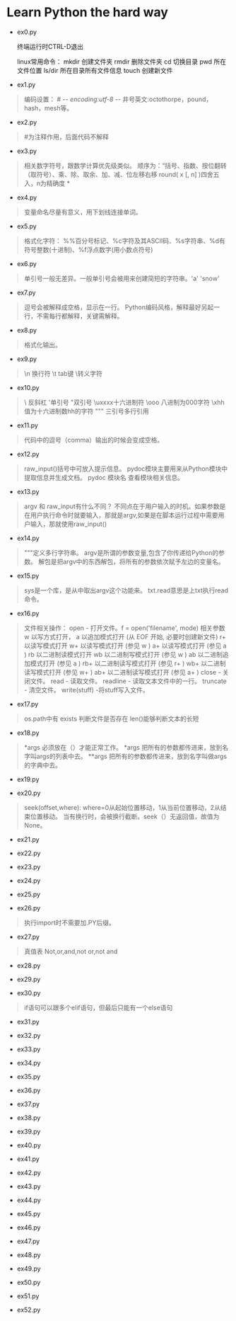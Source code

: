 ﻿# Learn Python the hard way
- ex0.py

    终端运行时CTRL-D退出

    linux常用命令：
        mkdir  创建文件夹
        rmdir  删除文件夹
        cd     切换目录
        pwd    所在文件位置
        ls/dir 所在目录所有文件信息
        touch  创建新文件
- ex1.py
> 编码设置： # -*- encoding:utf-8 -*-
井号英文:octothorpe，pound，hash，mesh等。

- ex2.py
> \#为注释作用，后面代码不解释


- ex3.py
> 相关数字符号，跟数学计算优先级类似。
顺序为：“括号、指数、按位翻转（取符号）、乘、除、取余、加、减、位左移右移
round( x [, n]  )四舍五入，n为精确度 *

- ex4.py
> 变量命名尽量有意义，用下划线连接单词。

- ex5.py
> 格式化字符：
%%百分号标记、%c字符及其ASCII码、%s字符串、%d有符号整数(十进制)、%f浮点数字(用小数点符号)


- ex6.py
> 单引号一般无差异。一般单引号会被用来创建简短的字符串。'a' 'snow'

- ex7.py
> 逗号会被解释成空格，显示在一行。
Python编码风格，解释最好另起一行，不需每行都解释，关键需解释。

- ex8.py
> 格式化输出。

- ex9.py
> \n 换行符 \t tab键 \转义字符

- ex10.py
> \\ 反斜杠 \'单引号 \"双引号 \uxxxx十六进制符  \ooo 八进制为000字符 \xhh值为十六进制数hh的字符
""" 三引号多行引用

- ex11.py
> 代码中的逗号（comma）输出的时候会变成空格。

- ex12.py
> raw_input()括号中可放入提示信息。
pydoc模块主要用来从Python模块中提取信息并生成文档。
pydoc 模块名 查看模块相关信息。

- ex13.py
> argv 和 raw_input有什么不同？
不同点在于用户输入的时机。如果参数是在用户执行命令时就要输入，那就是argv,如果是在脚本运行过程中需要用户输入，那就使用raw_input()

- ex14.py
> """定义多行字符串。
argv是所谓的参数变量,包含了你传递给Python的参数。
解包是把argv中的东西解包，将所有的参数依次赋予左边的变量名。

- ex15.py
> sys是一个库，是从中取出argv这个功能来。
txt.read意思是上txt执行read命令。

- ex16.py
> 文件相关操作：
    open - 打开文件。f = open('filename', mode)
    相关参数
    w     以写方式打开，
    a     以追加模式打开 (从 EOF 开始, 必要时创建新文件)
    r+     以读写模式打开
    w+     以读写模式打开 (参见 w )
    a+     以读写模式打开 (参见 a )
    rb     以二进制读模式打开
    wb     以二进制写模式打开 (参见 w )
    ab     以二进制追加模式打开 (参见 a )
    rb+    以二进制读写模式打开 (参见 r+ )
    wb+    以二进制读写模式打开 (参见 w+ )
    ab+    以二进制读写模式打开 (参见 a+ )
    close - 关闭文件。
    read - 读取文件。
    readline - 读取文本文件中的一行。
    truncate - 清空文件。
    write(stuff) -将stuff写入文件。

- ex17.py
> os.path中有 exists 判断文件是否存在
len()能够判断文本的长短

- ex18.py
> *args 必须放在（）才能正常工作。
*args 把所有的参数都传进来，放到名字叫args的列表中去。
**args 把所有的参数都传进来，放到名字叫做args的字典中去。

- ex19.py

- ex20.py
> seek(offset,where): where=0从起始位置移动，1从当前位置移动，2从结束位置移动。
当有换行时，会被换行截断。seek（）无返回值，故值为None。

- ex21.py
>

- ex22.py

- ex23.py

- ex24.py

- ex25.py

- ex26.py
> 执行import时不需要加.PY后缀。
- ex27.py
> 真值表 Not,or,and,not or,not and
- ex28.py

- ex29.py

- ex30.py
> if语句可以跟多个elif语句，但最后只能有一个else语句

- ex31.py

- ex32.py

- ex33.py

- ex34.py

- ex35.py

- ex36.py

- ex37.py

- ex38.py

- ex39.py

- ex40.py

- ex41.py

- ex42.py

- ex43.py

- ex44.py

- ex45.py

- ex46.py

- ex47.py

- ex48.py

- ex49.py

- ex50.py

- ex51.py

- ex52.py



